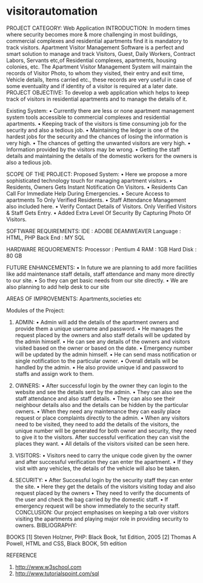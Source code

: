 # visitorautomation
PROJECT CATEGORY: Web Application
INTRODUCTION:
In modern times where security becomes more & more challenging in most buildings, commercial complexes and residential apartments find it is mandatory to track visitors.
Apartment Visitor Management Software is a perfect and smart solution to manage and track Visitors, Guest, Daily Workers, Contract Labors, Servants etc,of Residential complexes, apartments, housing colonies, etc. The Apartment Visitor Management System will maintain the records of Visitor Photo, to whom they visited, their entry and exit time, Vehicle details, Items carried etc., these records are very useful in case of some eventuality and if identity of a visitor is required at a later date.
PROJECT OBJECTIVE:
To develop a web application which helps to keep track of visitors in residential apartments and to manage the details of it.

Existing System:
•	Currently there are less or none apartment management system tools accessible to commercial complexes and residential apartments.
•	Keeping track of the visitors is time consuming job for the security and also a tedious job.
•	Maintaining the ledger is one of the hardest jobs for the security and the chances of losing the information is very high.
•	The chances of getting the unwanted visitors are very high.
•	Information provided by the visitors may be wrong.
•	Getting the staff details and maintaining the details of the domestic workers for the owners is also a tedious job.

SCOPE OF THE PROJECT:
Proposed System:
•	Here we propose a more sophisticated technology touch for managing apartment visitors.
•	Residents, Owners Gets Instant Notification On Visitors.
•	Residents Can Call For Immediate Help During Emergencies.
•	Secure Access to apartments To Only Verified Residents.
•	Staff Attendance Management also included here.
•	Verify Contact Details of Visitors. Only Verified Visitors & Staff Gets Entry.
•	Added Extra Level Of Security By Capturing Photo Of Visitors.

SOFTWARE REQUIREMENTS:
IDE		:	ADOBE DEAMWEAVER
Language	:	HTML, PHP
Back End	: 	MY SQL

HARDWARE REQUOREMENTS:
Processor          :       Pentium 4
RAM                :       1GB
Hard Disk         :       80 GB


 FUTURE ENHANCEMENTS:
•	In future we are planning to add more facilities like add maintenance staff details, staff attendance and many more directly to our site.
•	So they can get basic needs from our site directly.
•	We are also planning to add help desk to our site

AREAS OF IMPROVEMENTS:
   Apartments,societies etc

Modules of the Project:
1.	ADMIN:
•	Admin will add the details of the apartment owners and provide them a unique username and password.
•	He manages the request placed by the owners and also staff details will be updated by the admin himself.
•	He can see any details of the owners and visitors visited based on the owner or based on the date.
•	Emergency number will be updated by the admin himself.
•	He can send mass notification or single notification to the particular owner.
•	Overall details will be handled by the admin.
•	He also provide unique id and password to staffs and assign work to them.

2.	OWNERS:
•	After successful login by the owner they can login to the website and see the details sent by the admin.
•	They can also see the staff attendance and also staff details.
•	They can also see their neighbour details also and the details can be hidden by the particular owners.
•	When they need any maintenance they can easily place request or place complaints directly to the admin.
•	When any visitors need to be visited, they need to add the details of the visitors, the unique number will be generated for both owner and security, they need to give it to the visitors. After successful verification they can visit the places they want.
•	All details of the visitors visited can be seen here.
3.	VISITORS:
•	Visitors need to carry the unique code given by the owner and after successful verification they can enter the apartment.
•	If they visit with any vehicles, the details of the vehicle will also be taken.

4.	SECURITY:
•	After Successful login by the security staff they can enter the site.
•	Here they get the details of the visitors visiting today and also request placed by the owners
•	They need to verify the documents of the user and check the bag carried by the domestic staff.
•	If emergency request will be show immediately to the security staff.
 CONCLUSION:
Our project emphasises on keeping a tab over visitors visiting the apartments  and playing major role in providing security to owners.
 BIBLIOGRAPHY:

BOOKS 
[1] Steven Holzner, PHP: Black Book, 1st Edition, 2005 
[2] Thomas A Powell, HTML and CSS, Black BOOK, 5th edition

REFERENCE 
1. http://www.w3school.com 
2. http://www.tutorialspoint.com/sql
